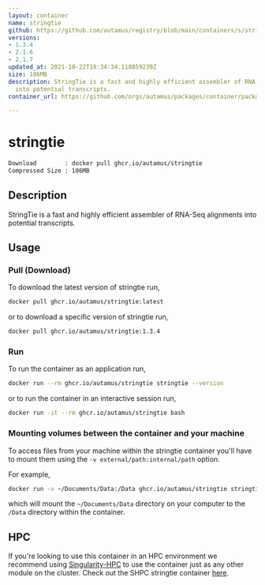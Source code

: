 ```yaml
---
layout: container
name: stringtie
github: https://github.com/autamus/registry/blob/main/containers/s/stringtie/spack.yaml
versions:
- 1.3.4
- 2.1.6
- 2.1.7
updated_at: 2021-10-22T19:34:34.118859239Z
size: 106MB
description: StringTie is a fast and highly efficient assembler of RNA-Seq alignments
  into potential transcripts.
container_url: https://github.com/orgs/autamus/packages/container/package/stringtie

---
```

# stringtie
```bash 
Download        : docker pull ghcr.io/autamus/stringtie
Compressed Size : 106MB
```

## Description
StringTie is a fast and highly efficient assembler of RNA-Seq alignments into potential transcripts.

## Usage
### Pull (Download)
To download the latest version of stringtie run,

```bash
docker pull ghcr.io/autamus/stringtie:latest
```

or to download a specific version of stringtie run,

```bash
docker pull ghcr.io/autamus/stringtie:1.3.4
```
### Run
To run the container as an application run,
```bash
docker run --rm ghcr.io/autamus/stringtie stringtie --version
```

or to run the container in an interactive session run,
```bash
docker run -it --rm ghcr.io/autamus/stringtie bash
```

### Mounting volumes between the container and your machine
To access files from your machine within the stringtie container you'll have to mount them using the `-v external/path:internal/path` option.

For example,
```bash
docker run -v ~/Documents/Data:/Data ghcr.io/autamus/stringtie stringtie /Data/myData.csv
```
which will mount the `~/Documents/Data` directory on your computer to the `/Data` directory within the container.

## HPC
If you're looking to use this container in an HPC environment we recommend using [Singularity-HPC](https://singularity-hpc.readthedocs.io) to use the container just as any other module on the cluster. Check out the SHPC stringtie container [here](https://singularityhub.github.io/singularity-hpc/r/ghcr.io-autamus-stringtie/).